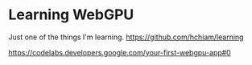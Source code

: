# Learning WebGPU

Just one of the things I'm learning. https://github.com/hchiam/learning

https://codelabs.developers.google.com/your-first-webgpu-app#0
